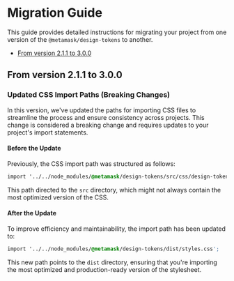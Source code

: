 # Migration Guide

This guide provides detailed instructions for migrating your project from one version of the `@metamask/design-tokens` to another.

- [From version 2.1.1 to 3.0.0](#from-version-211-to-300)

## From version 2.1.1 to 3.0.0

### Updated CSS Import Paths (Breaking Changes)

In this version, we've updated the paths for importing CSS files to streamline the process and ensure consistency across projects. This change is considered a breaking change and requires updates to your project's import statements.

#### Before the Update

Previously, the CSS import path was structured as follows:

```css
import '../../node_modules/@metamask/design-tokens/src/css/design-token.css';
```

This path directed to the `src` directory, which might not always contain the most optimized version of the CSS.

#### After the Update

To improve efficiency and maintainability, the import path has been updated to:

```css
import '../../node_modules/@metamask/design-tokens/dist/styles.css';
```

This new path points to the `dist` directory, ensuring that you're importing the most optimized and production-ready version of the stylesheet.
